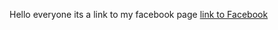 Hello everyone its a link to my facebook page [link to Facebook](https://www.youtube.com/watch?v=dQw4w9WgXcQ)
